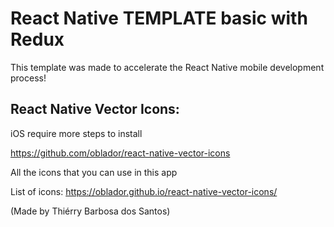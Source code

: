 # React Native TEMPLATE basic with Redux

This template was made to accelerate the React Native mobile development process!

## 

## React Native Vector Icons:

iOS require more steps to install

https://github.com/oblador/react-native-vector-icons

All the icons that you can use in this app

List of icons: https://oblador.github.io/react-native-vector-icons/

(Made by Thiérry Barbosa dos Santos)